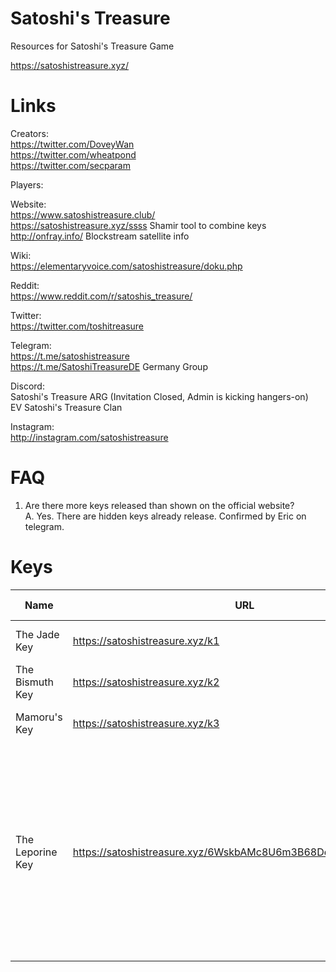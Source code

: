 # Satoshi's Treasure
Resources for Satoshi's Treasure Game

https://satoshistreasure.xyz/

# Links

Creators:  
https://twitter.com/DoveyWan  
https://twitter.com/wheatpond  
https://twitter.com/secparam  

Players:  

Website:  
https://www.satoshistreasure.club/  
https://satoshistreasure.xyz/ssss Shamir tool to combine keys  
http://onfray.info/ Blockstream satellite info  

Wiki:  
https://elementaryvoice.com/satoshistreasure/doku.php

Reddit:  
https://www.reddit.com/r/satoshis_treasure/

Twitter:  
https://twitter.com/toshitreasure

Telegram:  
https://t.me/satoshistreasure  
https://t.me/SatoshiTreasureDE Germany Group  

Discord:  
Satoshi's Treasure ARG (Invitation Closed, Admin is kicking hangers-on)  
EV Satoshi's Treasure Clan  

Instagram:  
http://instagram.com/satoshistreasure  

# FAQ
1. Are there more keys released than shown on the official website?  
A. Yes. There are hidden keys already release. Confirmed by Eric on telegram.

# Keys

|Name|URL|Pass|Release Date|Decryption Method|
|---|---|---|---|---|
|The Jade Key|https://satoshistreasure.xyz/k1 | orbit | 4/16/2019 |Offline QR, [Dictionary Attack](https://gist.github.com/johncantrell97/bbab69bbde03d22eb8323fd94cd46db0)|
|The Bismuth Key|https://satoshistreasure.xyz/k2 | cosmos |4/16/2019|Offline QR, Dictionary Attack|
|Mamoru's Key|https://satoshistreasure.xyz/k3 | blackhole |4/16/2019|Offline QR, Dictionary Attack|
|The Leporine Key |https://satoshistreasure.xyz/6WskbAMc8U6m3B68DdHL2QQ822odpPG |a dim light illuminated the darkness, casting shadows on the walls and revealing a single key hanging from a thread in the middle of the vault|4/21/2019|[Zipped gif file](https://www.reddit.com/r/satoshis_treasure/comments/bfu6n3/leporine_key/), 8 Piece Puzzle Collection|
